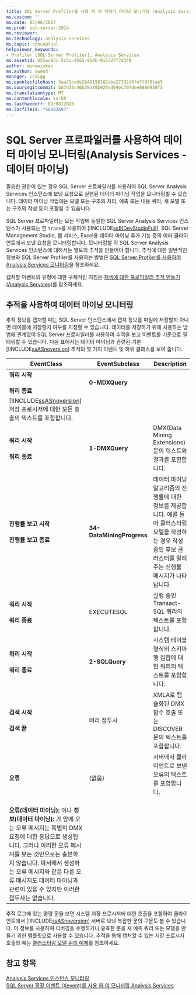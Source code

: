 ```yaml
---
title: SQL Server Profiler를 사용 하 여 데이터 마이닝 모니터링 (Analysis Services 데이터 마이닝) | Microsoft Docs
ms.custom: ''
ms.date: 03/06/2017
ms.prod: sql-server-2014
ms.reviewer: ''
ms.technology: analysis-services
ms.topic: conceptual
helpviewer_keywords:
- Profiler [SQL Server Profiler], Analysis Services
ms.assetid: 655ac93c-5c5c-4565-914b-915327f7d349
author: minewiskan
ms.author: owend
manager: craigg
ms.openlocfilehash: 3aa29cede2849158162aba27332d5fe7f8f5fae5
ms.sourcegitcommit: b87d36c46b39af8b929ad94ec707dee8800950f5
ms.translationtype: MT
ms.contentlocale: ko-KR
ms.lasthandoff: 02/08/2020
ms.locfileid: "66082697"
---
```

# <a name="using-sql-server-profiler-to-monitor-data-mining-analysis-services---data-mining"></a>SQL Server 프로파일러를 사용하여 데이터 마이닝 모니터링(Analysis Services - 데이터 마이닝)
  필요한 권한이 있는 경우 SQL Server 프로파일러를 사용하여 SQL Server Analysis Services 인스턴스에 보낸 요청으로 실행된 데이터 마이닝 작업을 모니터링할 수 있습니다. 데이터 마이닝 작업에는 모델 또는 구조의 처리, 예측 또는 내용 쿼리, 새 모델 또는 구조의 작성 등이 포함될 수 있습니다.  
  
 SQL Server 프로파일러는 모든 작업에 동일한 SQL Server Analysis Services 인스턴스가 사용되는 한 `trace`를 사용하여 [!INCLUDE[ssBIDevStudioFull](../../includes/ssbidevstudiofull-md.md)], SQL Server Management Studio, 웹 서비스, Excel용 데이터 마이닝 추가 기능 등의 여러 클라이언트에서 보낸 요청을 모니터링합니다. 모니터링할 각 SQL Server Analysis Services 인스턴스에 대해서는 별도의 추적을 만들어야 합니다. 추적에 대한 일반적인 정보와 SQL Server Profiler를 사용하는 방법은 [SQL Server Profiler를 사용하여 Analysis Services 모니터링](../instances/use-sql-server-profiler-to-monitor-analysis-services.md)을 참조하세요.  
  
 캡처할 이벤트의 유형에 대한 구체적인 지침은 [재생에 대한 프로파일러 추적 만들기&#40;Analysis Services&#41;](../instances/create-profiler-traces-for-replay-analysis-services.md)를 참조하세요.  
  
## <a name="using-traces-to-monitor-data-mining"></a>추적을 사용하여 데이터 마이닝 모니터링  
 추적 정보를 캡처할 때는 SQL Server 인스턴스에서 캡처 정보를 파일에 저장할지 아니면 테이블에 저장할지 여부를 지정할 수 있습니다. 데이터를 저장하기 위해 사용하는 방법에 관계없이 SQL Server 프로파일러를 사용하여 추적을 보고 이벤트를 기준으로 필터링할 수 있습니다. 다음 표에서는 데이터 마이닝과 관련된 기본 [!INCLUDE[ssASnoversion](../../includes/ssasnoversion-md.md)] 추적의 몇 가지 이벤트 및 하위 클래스를 보여 줍니다.  
  
|EventClass|EventSubclass|Description|  
|----------------|-------------------|-----------------|  
|**쿼리 시작**<br /><br /> **쿼리 종료**|**0-MDXQuery**|
  [!INCLUDE[ssASnoversion](../../includes/ssasnoversion-md.md)] 저장 프로시저에 대한 모든 호출의 텍스트를 포함합니다.|  
|**쿼리 시작**<br /><br /> **쿼리 종료**|**1-DMXQuery**|DMX(Data Mining Extensions) 문의 텍스트와 결과를 포함합니다.|  
|**진행률 보고 시작**<br /><br /> **진행률 보고 종료**|**34-DataMiningProgress**|데이터 마이닝 알고리즘의 진행률에 대한 정보를 제공합니다. 예를 들어 클러스터링 모델을 작성하는 경우 작성 중인 후보 클러스터를 알려 주는 진행률 메시지가 나타납니다.|  
|**쿼리 시작**<br /><br /> **쿼리 종료**|EXECUTESQL|실행 중인 Transact-SQL 쿼리의 텍스트를 포함합니다.|  
|**쿼리 시작**<br /><br /> **쿼리 종료**|**2-SQLQuery**|시스템 테이블 형식의 스키마 행 집합에 대한 쿼리의 텍스트를 포함합니다.|  
|**검색 시작**<br /><br /> **검색 끝**|여러 접두사|XMLA로 캡슐화된 DMX 함수 호출 또는 DISCOVER 문의 텍스트를 포함합니다.|  
|**오류**|(없음)|서버에서 클라이언트로 보낸 오류의 텍스트를 포함합니다.<br /><br /> 
  **오류(데이터 마이닝):** 이나 **정보(데이터 마이닝):** 가 앞에 오는 오류 메시지는 특별히 DMX 요청에 대한 응답으로 생성됩니다. 그러나 이러한 오류 메시지를 보는 것만으로는 충분하지 않습니다. 파서에서 생성하는 오류 메시지와 같은 다른 오류 메시지도 데이터 마이닝과 관련이 있을 수 있지만 이러한 접두사는 없습니다.|  
  
 추적 로그에 있는 명령 문을 보면 시스템 저장 프로시저에 대한 호출을 포함하여 클라이언트에서 [!INCLUDE[ssASnoversion](../../includes/ssasnoversion-md.md)] 서버로 보낸 복잡한 문의 구문도 볼 수 있습니다. 이 정보를 사용하여 디버깅을 수행하거나 유효한 문을 새 예측 쿼리 또는 모델을 만들기 위한 템플릿으로 사용할 수 있습니다. 추적을 통해 캡처할 수 있는 저장 프로시저 호출의 예는 [클러스터링 모델 쿼리 예제](clustering-model-query-examples.md)를 참조하세요.  
  
## <a name="see-also"></a>참고 항목  
 [Analysis Services 인스턴스 모니터링](../instances/monitor-an-analysis-services-instance.md)   
 [SQL Server 확장 이벤트 &#40;Xevent&#41;를 사용 하 여 모니터링 Analysis Services](../instances/monitor-analysis-services-with-sql-server-extended-events.md)  
  
  
